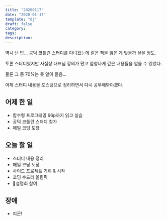 ```yaml
---
title: "20200117"
date: "2020-01-17"
template: "dj"
draft: false
category: 
tags:
description:
---
```


역시 난 밥...
공덕 코틀린 스터디를 다녀왔는데
같은 책을 읽은 게 맞을까 싶을 정도.

토론 스터디였지만 사실상 대표님 강의가 됐고
엄청나게 깊은 내용들을 얻을 수 있었다.

물론 그 중 70%는 못 알아 들음...

어제 스터디 내용을 포스팅으로 정리하면서
다시 공부해봐야겠다.

## 어제 한 일

* 함수형 프로그래밍 66p까지 읽고 실습
* 공덕 코틀린 스터디 참가
* 매일 코딩 도장

## 오늘 할 일

* 스터디 내용 정리
* 매일 코딩 도장
* 사이드 프로젝트 기획 & 시작
* 코딩 수드라 올림픽
* 설명회 참여

## 장애

* 피곤!
